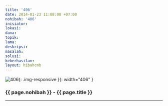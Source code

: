 ```yaml
---
title: '406'
date: 2014-01-23 11:08:00 +07:00
nohibah: '406'
inisiator:
lokasi:
dana:
topik:
lama:
deskripsi:
masalah:
solusi:
keberhasilan:
layout: hibahcmb
---
```


![406](/static/img/hibahcmb/406.png){: .img-responsive }{: width="406" }

### {{ page.nohibah }} - {{ page.title }}

---
